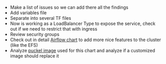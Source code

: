 - Make a list of issues so we can add there all the findings
- Add variables file
- Separate into several TF files
- Now is working as a LoadBalancer Type to expose the service, check out if we need to restrict that with ingress
- Review security groups
- Check out in detail [Airflow chart](https://hub.helm.sh/charts/stable/airflow/2.4.4) to add more nice features to the cluster (like the EFS)
- Analyze [puckel image](https://github.com/puckel/docker-airflow) used for this chart and analyze if a customized image should replace it 